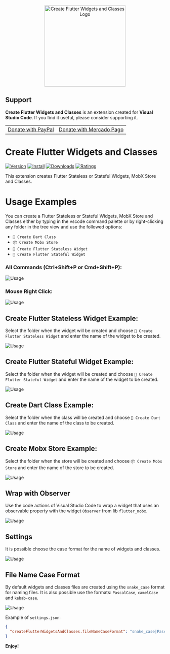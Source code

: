 <p align="center">
  <br />
  <a title="Learn more about Create Flutter Widgets and Classes" href="https://github.com/ricardoemerson/create-flutter-widgets-and-classes">
    <img src="https://raw.githubusercontent.com/ricardoemerson/create-flutter-widgets-and-classes/master/images/cover-logo.png" alt="Create Flutter Widgets and Classes Logo" width="256"  heigth="256"/>
    </a>
</p>

## Support

**Create Flutter Widgets and Classes** is an extension created for **Visual Studio Code**. If you find it useful, please consider supporting it.

<table align="center" width="60%" border="0">
  <tr>
    <td>
      <a title="PayPal" href="https://www.paypal.com/donate?hosted_button_id=X26H7L6AVMD96">
        Donate with PayPal
      </a>
    </td>
    <td>
      <a title="Mercado Pago" href="https://mpago.la/1LvP93a">
        Donate with Mercado Pago
      </a>
    </td>
  </tr>
</table>

# Create Flutter Widgets and Classes

[![Version](https://vsmarketplacebadge.apphb.com/version/ricardo-emerson.create-flutter-widgets-and-classes.svg)](https://marketplace.visualstudio.com/items?itemName=ricardo-emerson.create-flutter-widgets-and-classes)
[![Install](https://vsmarketplacebadge.apphb.com/installs/ricardo-emerson.create-flutter-widgets-and-classes.svg)](https://marketplace.visualstudio.com/items?itemName=ricardo-emerson.create-flutter-widgets-and-classes)
[![Downloads](https://vsmarketplacebadge.apphb.com/downloads/ricardo-emerson.create-flutter-widgets-and-classes.svg)](https://marketplace.visualstudio.com/items?itemName=ricardo-emerson.create-flutter-widgets-and-classes)
[![Ratings](https://vsmarketplacebadge.apphb.com/rating-short/ricardo-emerson.create-flutter-widgets-and-classes.svg)](https://marketplace.visualstudio.com/items?itemName=ricardo-emerson.create-flutter-widgets-and-classes&ssr=false#review-details)

This extension creates Flutter Stateless or Stateful Widgets, MobX Store and Classes.

# Usage Examples

You can create a Flutter Stateless or Stateful Widgets, MobX Store and Classes either by typing in the vscode command palette or by right-clicking any folder in the tree view and use the followed options:

- `📄 Create Dart Class`
- `📦 Create Mobx Store`
- `🔶 Create Flutter Stateless Widget`
- `🔷 Create Flutter Stateful Widget`

### All Commands (Ctrl+Shift+P or Cmd+Shift+P):

![Usage](images/show-all-commands.png)

### Mouse Right Click:

![Usage](images/usage-right-mouse-click.png)

## Create Flutter Stateless Widget Example:

Select the folder when the widget will be created and choose `🔶 Create Flutter Stateless Widget` and enter the name of the widget to be created.

![Usage](images/create-stateless-widget.gif)

## Create Flutter Stateful Widget Example:

Select the folder when the widget will be created and choose `🔷 Create Flutter Stateful Widget` and enter the name of the widget to be created.

![Usage](images/create-stateful-widget.gif)

## Create Dart Class Example:

Select the folder when the class will be created and choose `📄 Create Dart Class` and enter the name of the class to be created.

![Usage](images/create-class.gif)

## Create Mobx Store Example:

Select the folder when the store will be created and choose `📦 Create Mobx Store` and enter the name of the store to be created.

![Usage](images/create-store.gif)

## Wrap with Observer

Use the code actions of Visual Studio Code to wrap a widget that uses an observable property with the widget `Observer` from lib `flutter_mobx`.

![Usage](images/wrap-with-observer.gif)

## Settings

It is possible choose the case format for the name of widgets and classes.

![Usage](images/all-settings.png)

## File Name Case Format

By default widgets and classes files are created using the `snake_case` format for naming files. It is also possible use the formats: `PascalCase`, `camelCase` and `kebab-case`.

![Usage](images/file-name-case-format.gif)

Example of `settings.json`:

```json
{
  "createFlutterWidgetsAndClasses.fileNameCaseFormat": "snake_case|PascalCase|camelCase|kebab-case"
}
```

**Enjoy!**
